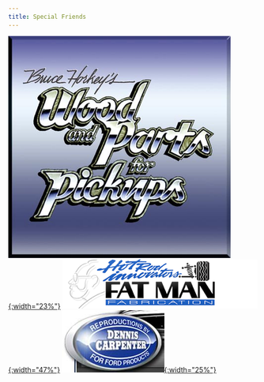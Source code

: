 ```yaml
---
title: Special Friends
---
```


[![Horkey's Wood & Parts](/img/friends/bh.jpg){:width="23%"}](https://www.horkeyswoodandparts.com/)
[![Fatman Fabrications](/img/friends/fatmanlogo.png){:width="47%"}](https://www.fatmanfab.com/)
[![Dennis Carpenter](/img/friends/dc.jpg){:width="25%"}](https://www.dennis-carpenter.com/)
